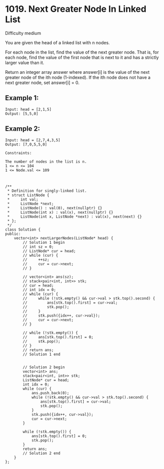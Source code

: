 # 1019. Next Greater Node In Linked List
Difficulty medium

You are given the head of a linked list with n nodes.

For each node in the list, find the value of the next greater node. That is, for each node, find the value of the first node that is next to it and has a strictly larger value than it.

Return an integer array answer where answer[i] is the value of the next greater node of the ith node (1-indexed). If the ith node does not have a next greater node, set answer[i] = 0.


## Example 1:
```
Input: head = [2,1,5]
Output: [5,5,0]
```


## Example 2:
```
Input: head = [2,7,4,3,5]
Output: [7,0,5,5,0]
```


```
Constraints:

The number of nodes in the list is n.
1 <= n <= 104
1 <= Node.val <= 109
```


#
```
/**
 * Definition for singly-linked list.
 * struct ListNode {
 *     int val;
 *     ListNode *next;
 *     ListNode() : val(0), next(nullptr) {}
 *     ListNode(int x) : val(x), next(nullptr) {}
 *     ListNode(int x, ListNode *next) : val(x), next(next) {}
 * };
 */
class Solution {
public:
    vector<int> nextLargerNodes(ListNode* head) {
        // Solution 1 begin
        // int sz = 0;
        // ListNode* cur = head;
        // while (cur) {
        //     ++sz;
        //     cur = cur->next;
        // }

        // vector<int> ans(sz);
        // stack<pair<int, int>> stk;
        // cur = head;
        // int idx = 0;
        // while (cur) {
        //     while (!stk.empty() && cur->val > stk.top().second) {
        //         ans[stk.top().first] = cur->val;
        //         stk.pop();
        //     }
        //     stk.push({idx++, cur->val});
        //     cur = cur->next;
        // }

        // while (!stk.empty()) {
        //     ans[stk.top().first] = 0;
        //     stk.pop();
        // }
        // return ans;
        // Solution 1 end


        // Solution 2 begin
        vector<int> ans;
        stack<pair<int, int>> stk;
        ListNode* cur = head;
        int idx = 0;
        while (cur) {
            ans.push_back(0);
            while (!stk.empty() && cur->val > stk.top().second) {
                ans[stk.top().first] = cur->val;
                stk.pop();
            }
            stk.push({idx++, cur->val});
            cur = cur->next;
        }

        while (!stk.empty()) {
            ans[stk.top().first] = 0;
            stk.pop();
        }
        return ans;
        // Solution 2 end
    }
};
```